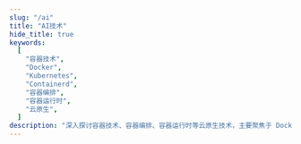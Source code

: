 ```yaml
---
slug: "/ai"
title: "AI技术"
hide_title: true
keywords:
  [
    "容器技术",
    "Docker",
    "Kubernetes",
    "Containerd",
    "容器编排",
    "容器运行时",
    "云原生",
  ]
description: "深入探讨容器技术、容器编排、容器运行时等云原生技术，主要聚焦于 Docker 和 Kubernetes 的使用和实践"
---
```


